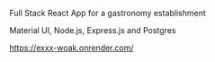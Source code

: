 Full Stack React App for a gastronomy establishment

Material UI, Node.js, Express.js and Postgres

https://exxx-woak.onrender.com/
